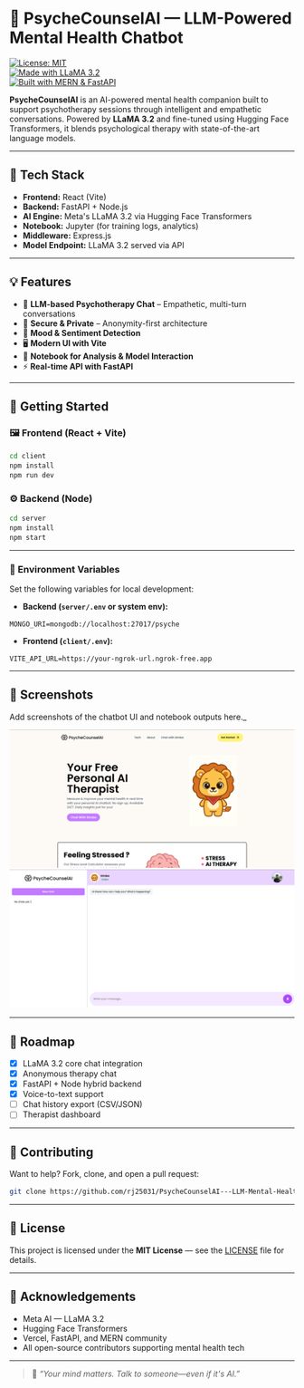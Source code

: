
# 🧠 PsycheCounselAI — LLM-Powered Mental Health Chatbot

[![License: MIT](https://img.shields.io/badge/License-MIT-green.svg)](LICENSE)  
[![Made with LLaMA 3.2](https://img.shields.io/badge/LLM-LLaMA%203.2-blue)](https://huggingface.co)  
[![Built with MERN & FastAPI](https://img.shields.io/badge/Stack-MERN%20%2B%20FastAPI-lightgrey)](#tech-stack)

**PsycheCounselAI** is an AI-powered mental health companion built to support psychotherapy sessions through intelligent and empathetic conversations. Powered by **LLaMA 3.2** and fine-tuned using Hugging Face Transformers, it blends psychological therapy with state-of-the-art language models.

---

## 🧩 Tech Stack

- **Frontend:** React (Vite)  
- **Backend:** FastAPI + Node.js  
- **AI Engine:** Meta's LLaMA 3.2 via Hugging Face Transformers  
- **Notebook:** Jupyter (for training logs, analytics)  
- **Middleware:** Express.js  
- **Model Endpoint:** LLaMA 3.2 served via API  

---

## 💡 Features

- 🧠 **LLM-based Psychotherapy Chat** – Empathetic, multi-turn conversations  
- 🔐 **Secure & Private** – Anonymity-first architecture  
- 🧘 **Mood & Sentiment Detection**  
- 🖥️ **Modern UI with Vite**  
- 📔 **Notebook for Analysis & Model Interaction**  
- ⚡ **Real-time API with FastAPI**  

---

## 🚀 Getting Started

### 🖼️ Frontend (React + Vite)

```bash
cd client
npm install
npm run dev
```

### ⚙️ Backend (Node)

```bash
cd server
npm install
npm start
```

---

### 🔑 Environment Variables

Set the following variables for local development:

- **Backend (`server/.env` or system env):**

```env
MONGO_URI=mongodb://localhost:27017/psyche
```

- **Frontend (`client/.env`):**

```env
VITE_API_URL=https://your-ngrok-url.ngrok-free.app
```

---

## 📸 Screenshots

Add screenshots of the chatbot UI and notebook outputs here._

![Home UI](/client/public/homess.png)
![Chat UI](/client/public/chatss.png)

---

## 📌 Roadmap

- [x] LLaMA 3.2 core chat integration  
- [x] Anonymous therapy chat  
- [x] FastAPI + Node hybrid backend  
- [x] Voice-to-text support  
- [ ] Chat history export (CSV/JSON)  
- [ ] Therapist dashboard  

---

## 🤝 Contributing

Want to help? Fork, clone, and open a pull request:

```bash
git clone https://github.com/rj25031/PsycheCounselAI---LLM-Mental-Health-Chatbot.git
```

---

## 📄 License

This project is licensed under the **MIT License** — see the [LICENSE](LICENSE) file for details.

---

## 🙏 Acknowledgements

- Meta AI — LLaMA 3.2  
- Hugging Face Transformers  
- Vercel, FastAPI, and MERN community  
- All open-source contributors supporting mental health tech  

---

> 🧘 _“Your mind matters. Talk to someone—even if it's AI.”_
